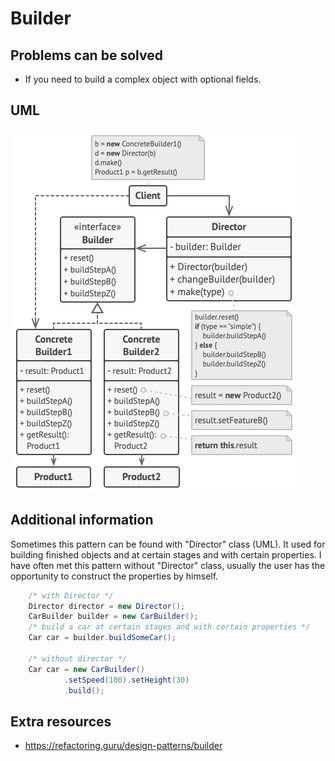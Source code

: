 # Builder
## Problems can be solved
* If you need to build a complex object with optional fields.
## UML
![img_1.png](images/img.png)
## Additional information
Sometimes this pattern can be found with "Director" class (UML). It used for building
finished objects and at certain stages and with certain properties. 
I have often met this pattern without "Director" class, 
usually the user has the opportunity to construct the properties by himself.
```java
    /* with Director */
    Director director = new Director();
    CarBuilder builder = new CarBuilder();
    /* build a car at certain stages and with certain properties */
    Car car = builder.buildSomeCar();
    
    /* without director */
    Car car = new CarBuilder()
            .setSpeed(100).setHeight(30)
            .build();
```
## Extra resources
* https://refactoring.guru/design-patterns/builder
